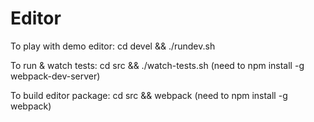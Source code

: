 # Editor

To play with demo editor: cd devel && ./rundev.sh

To run & watch tests: cd src && ./watch-tests.sh (need to npm install -g webpack-dev-server)

To build editor package: cd src && webpack  (need to npm install -g webpack)
